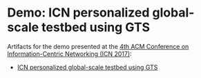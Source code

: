 # Demo: ICN personalized global-scale testbed using GTS
Artifacts for the demo presented at the [4th ACM Conference on Information-Centric Networking (ICN 2017)](http://conferences.sigcomm.org/acm-icn/2017/):  
* [ICN personalized global-scale testbed using GTS](http://conferences.sigcomm.org/acm-icn/2017/proceedings/icn17-14.pdf)
